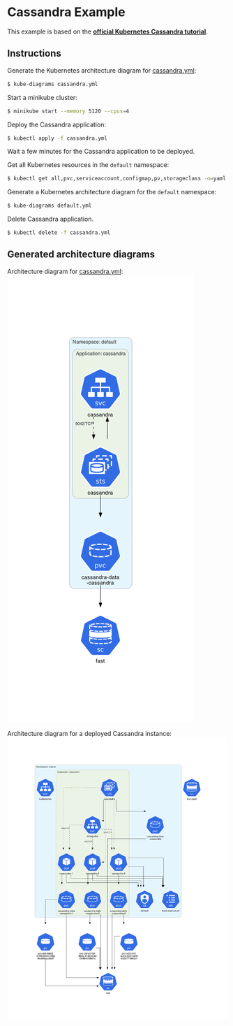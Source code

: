 # Cassandra Example

This example is based on the **[official Kubernetes Cassandra tutorial](https://kubernetes.io/docs/tutorials/stateful-application/cassandra/)**.

## Instructions

Generate the Kubernetes architecture diagram for [cassandra.yml](cassandra.yml):

```sh
$ kube-diagrams cassandra.yml
```

Start a minikube cluster:

```sh
$ minikube start --memory 5120 --cpus=4
```

Deploy the Cassandra application:

```sh
$ kubectl apply -f cassandra.yml
```

Wait a few minutes for the Cassandra application to be deployed.

Get all Kubernetes resources in the `default` namespace:

```sh
$ kubectl get all,pvc,serviceaccount,configmap,pv,storageclass -o=yaml > default.yml
```

Generate a Kubernetes architecture diagram for the `default` namespace:

```sh
$ kube-diagrams default.yml
```

Delete Cassandra application.

```sh
$ kubectl delete -f cassandra.yml
```

## Generated architecture diagrams

Architecture diagram for [cassandra.yml](cassandra.yml):
![cassandra.png](cassandra.png)

Architecture diagram for a deployed Cassandra instance:
![default namespace](default.png)
